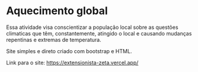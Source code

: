 # Aquecimento global

Essa atividade visa conscientizar a população local sobre as questões climaticas que têm, constantemente, atingido o local e causando mudanças repentinas e extremas de temperatura.

Site simples e direto criado com bootstrap e HTML.

Link para o site: https://extensionista-zeta.vercel.app/

